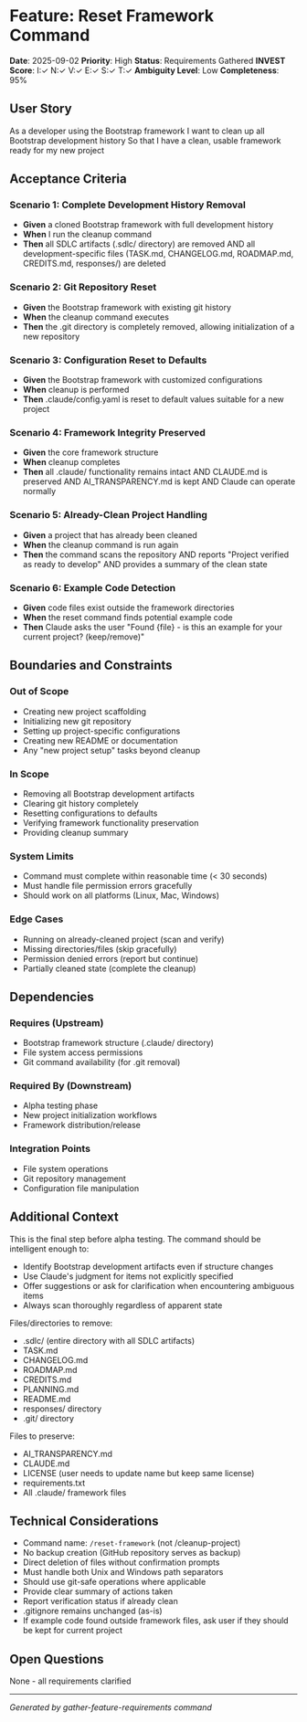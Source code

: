 # Feature: Reset Framework Command

**Date**: 2025-09-02
**Priority**: High
**Status**: Requirements Gathered
**INVEST Score**: I:✓ N:✓ V:✓ E:✓ S:✓ T:✓
**Ambiguity Level**: Low
**Completeness**: 95%

## User Story

As a developer using the Bootstrap framework
I want to clean up all Bootstrap development history
So that I have a clean, usable framework ready for my new project

## Acceptance Criteria

### Scenario 1: Complete Development History Removal
- **Given** a cloned Bootstrap framework with full development history
- **When** I run the cleanup command
- **Then** all SDLC artifacts (.sdlc/ directory) are removed AND all development-specific files (TASK.md, CHANGELOG.md, ROADMAP.md, CREDITS.md, responses/) are deleted

### Scenario 2: Git Repository Reset
- **Given** the Bootstrap framework with existing git history
- **When** the cleanup command executes
- **Then** the .git directory is completely removed, allowing initialization of a new repository

### Scenario 3: Configuration Reset to Defaults
- **Given** the Bootstrap framework with customized configurations
- **When** cleanup is performed
- **Then** .claude/config.yaml is reset to default values suitable for a new project

### Scenario 4: Framework Integrity Preserved
- **Given** the core framework structure
- **When** cleanup completes
- **Then** all .claude/ functionality remains intact AND CLAUDE.md is preserved AND AI_TRANSPARENCY.md is kept AND Claude can operate normally

### Scenario 5: Already-Clean Project Handling
- **Given** a project that has already been cleaned
- **When** the cleanup command is run again
- **Then** the command scans the repository AND reports "Project verified as ready to develop" AND provides a summary of the clean state

### Scenario 6: Example Code Detection
- **Given** code files exist outside the framework directories
- **When** the reset command finds potential example code
- **Then** Claude asks the user "Found {file} - is this an example for your current project? (keep/remove)"

## Boundaries and Constraints

### Out of Scope
- Creating new project scaffolding
- Initializing new git repository
- Setting up project-specific configurations
- Creating new README or documentation
- Any "new project setup" tasks beyond cleanup

### In Scope
- Removing all Bootstrap development artifacts
- Clearing git history completely
- Resetting configurations to defaults
- Verifying framework functionality preservation
- Providing cleanup summary

### System Limits
- Command must complete within reasonable time (< 30 seconds)
- Must handle file permission errors gracefully
- Should work on all platforms (Linux, Mac, Windows)

### Edge Cases
- Running on already-cleaned project (scan and verify)
- Missing directories/files (skip gracefully)
- Permission denied errors (report but continue)
- Partially cleaned state (complete the cleanup)

## Dependencies

### Requires (Upstream)
- Bootstrap framework structure (.claude/ directory)
- File system access permissions
- Git command availability (for .git removal)

### Required By (Downstream)
- Alpha testing phase
- New project initialization workflows
- Framework distribution/release

### Integration Points
- File system operations
- Git repository management
- Configuration file manipulation

## Additional Context

This is the final step before alpha testing. The command should be intelligent enough to:
- Identify Bootstrap development artifacts even if structure changes
- Use Claude's judgment for items not explicitly specified
- Offer suggestions or ask for clarification when encountering ambiguous items
- Always scan thoroughly regardless of apparent state

Files/directories to remove:
- .sdlc/ (entire directory with all SDLC artifacts)
- TASK.md
- CHANGELOG.md  
- ROADMAP.md
- CREDITS.md
- PLANNING.md
- README.md
- responses/ directory
- .git/ directory

Files to preserve:
- AI_TRANSPARENCY.md
- CLAUDE.md
- LICENSE (user needs to update name but keep same license)
- requirements.txt
- All .claude/ framework files

## Technical Considerations

- Command name: `/reset-framework` (not /cleanup-project)
- No backup creation (GitHub repository serves as backup)
- Direct deletion of files without confirmation prompts
- Must handle both Unix and Windows path separators
- Should use git-safe operations where applicable
- Provide clear summary of actions taken
- Report verification status if already clean
- .gitignore remains unchanged (as-is)
- If example code found outside framework files, ask user if they should be kept for current project

## Open Questions

None - all requirements clarified

---
*Generated by gather-feature-requirements command*